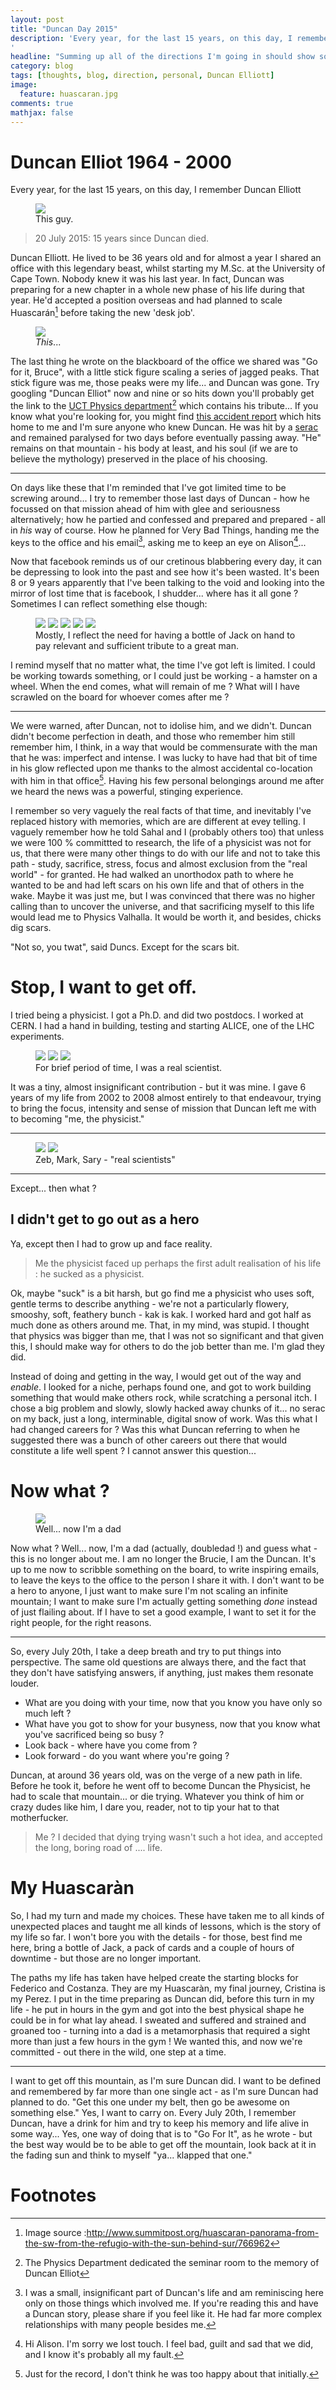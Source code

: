 ```yaml
---
layout: post
title: "Duncan Day 2015"
description: 'Every year, for the last 15 years, on this day, I remember Duncan Elliott
'
headline: "Summing up all of the directions I'm going in should show something nonzero"
category: blog
tags: [thoughts, blog, direction, personal, Duncan Elliott]
image:
  feature: huascaran.jpg
comments: true
mathjax: false
---
```


# Duncan Elliot 1964 - 2000

Every year, for the last 15 years, on this day, I remember Duncan Elliott

<figure>
<img src="http://www.phy.uct.ac.za/courses/dept/dme.jpg" />
<figcaption>This guy.</figcaption>
</figure>

> 20 July 2015: 15 years since Duncan died.

Duncan Elliott. He lived to be 36 years old and for almost a year I shared an office with this legendary beast, whilst starting my M.Sc. at the University of Cape Town. Nobody knew it was his last year. In fact, Duncan was preparing for a new chapter in a whole new phase of his life during that year. He'd accepted a position overseas and had planned to scale Huascarán[^HuascaranSummit] before taking the new 'desk job'.

<figure>
<img src="http://images.summitpost.org/original/766962.jpg" />
<figcaption>
<em>This</em>...
</figcaption>
</figure>

The last thing he wrote on the blackboard of the office we shared was "Go for it, Bruce", with a little stick figure scaling a series of jagged peaks. That stick figure was me, those peaks were my life... and Duncan was gone. Try googling "Duncan Elliot" now and nine or so hits down you'll probably get the link to the [UCT Physics department](http://www.phy.uct.ac.za/courses/dept/elliott1.htm)[^DMERoom] which contains his tribute... If you know what you're looking for, you might find [this accident report](http://publications.americanalpineclub.org/articles/12200127202/Huascaran-Norte-Attempt-and-Tragedy) which hits home to me and I'm sure anyone who knew Duncan. He was hit by a [serac](https://en.wikipedia.org/wiki/Serac) and remained paralysed for two days before eventually passing away. "He" remains on that mountain - his body at least, and his soul (if we are to believe the mythology) preserved in the place of his choosing.  

----

On days like these that I'm reminded that I've got limited time to be screwing around... I try to remember those last days of Duncan - how he focussed on that mission ahead of him with glee and seriousness alternatively; how he partied and confessed and prepared and prepared - all in *his* way of course. How he planned for Very Bad Things, handing me the keys to the office and his email[^others], asking me to keep an eye on Alison[^Alison]...

Now that facebook reminds us of our cretinous blabbering every day, it can be depressing to look into the past and see how it's been wasted. It's been 8 or 9  years apparently that I've been talking to the void and looking into the mirror of lost time that is facebook, I shudder... where has it all gone ? Sometimes I can reflect something else though:

<figure>
<img src="{{ site_url }}/images/Screenshot from 2015-07-20 13:33:54.png">
<img src="{{ site_url }}/images/Screenshot from 2015-07-20 13:34:13.png">
<img src="{{ site_url }}/images/Screenshot from 2015-07-20 13:34:41.png">
<img src="{{ site_url }}/images/Screenshot from 2015-07-20 13:34:58.png">
<img src="{{ site_url }}/images/Screenshot from 2015-07-20 13:35:14.png">
<figcaption>
Mostly, I reflect the need for having a bottle of Jack on hand to pay relevant and sufficient tribute to a great man.
</figcaption>
</figure>
I remind myself that no matter what, the time I've got left is limited. I could be working towards something, or I could just be working - a hamster on a wheel. When the end comes, what will remain of me ? What will I have scrawled on the board for whoever comes after me ?

-----

We were warned, after Duncan, not to idolise him, and we didn't. Duncan didn't become perfection in death, and those who remember him still remember him, I think, in a way that would be commensurate with the man that he was: imperfect and intense. I was lucky to have had that bit of time in his glow reflected upon me thanks to the almost accidental co-location with him in that office[^nothappy]. Having his few personal belongings around me after we heard the news was a powerful, stinging experience.

I remember so very vaguely the real facts of that time, and inevitably I've replaced history with memories, which are are different at evey telling. I vaguely remember how he told Sahal and I (probably others too) that unless we were 100 % committted to research, the life of a physicist was not for us, that there were many other things to do with our life and not to take this path - study, sacrifice, stress, focus and almost exclusion from the "real world" - for granted. He had walked an unorthodox path to where he wanted to be and had left scars on his own life and that of others in the wake. Maybe it was just me, but I was convinced that there was no higher calling than to uncover the universe, and that sacrificing myself to this life would lead me to Physics Valhalla. It would  be worth it, and besides, chicks dig scars.

"Not so, you twat", said Duncs. Except for the scars bit.

# Stop, I want to get off.

I tried being a physicist. I got a Ph.D. and did two postdocs. I worked at CERN. I had a hand in building, testing and starting ALICE, one of the LHC experiments.
<figure class="third">
<img src="{{ site_url }}/images/cernp2.jpg">
<img src="{{ site_url }}/images/mebeingascientist.jpg">
<img src="{{ site_url }}/images/legitscientistopenday.jpg">
<figcaption>
For brief period of time, I was a real scientist.
</figcaption>
</figure>

It was a tiny, almost insignificant contribution - but it was mine. I gave  6 years of my life from 2002 to 2008 almost entirely to that endeavour, trying to bring the focus, intensity and sense of mission that Duncan left me with to becoming "me, the physicist."

----------

<figure class="half">
<img src="{{ site_url }}/images/bruceandzeb.jpg">
<img src="{{ site_url }}/images/3scientists.jpg">
<figcaption>
Zeb, Mark, Sary - "real scientists"
</figcaption>
</figure>

------

Except... then what ?

## I didn't get to go out as a hero

Ya, except then I had to grow up and face reality.

> Me the physicist faced up perhaps the first adult realisation of his life : he sucked as a physicist.

Ok, maybe "suck" is a bit harsh, but go find me a physicist who uses soft, gentle terms to describe anything - we're not a particularly flowery, smooshy, soft, feathery bunch - kak is kak. I worked hard and got half as much done as others around me. That, in my mind, was stupid. I thought that physics  was bigger than me, that I was not so significant and that given this, I should make way for others to do the job better than me. I'm glad they did.

Instead of doing and getting in the way, I would get out of the way and *enable*. I looked for a niche, perhaps found one, and got to work building something that would make others rock, while scratching a personal itch. I chose a big problem and slowly, slowly hacked away chunks of it... no serac on my back, just a long, interminable, digital snow of work.  Was this what I had changed careers for ? Was this what Duncan referring to when he suggested there was a bunch of other careers out there that would constitute a life well spent ? I cannot answer this question...


# Now what ?

<figure>
<img src="{{ site_url }}/images/dad.jpg">
<figcaption>
Well... now I'm a dad
</figcaption>
</figure>

Now what ? Well... now, I'm a dad (actually, doubledad !) and guess what - this is no longer about me. I am no longer the Brucie, I am the Duncan. It's up to me now to scribble something on the board, to write inspiring emails, to leave the keys to the office to the person I share it with. I don't want to be a hero to anyone, I just want to make sure I'm not scaling an infinite mountain; I want to make sure I'm actually getting something *done* instead of just flailing about. If I have to set a good example, I want to set it for the right people, for the right reasons.

----

So, every July 20th, I take a deep breath and try to put things into perspective. The same old questions are always there, and the fact that they don't have satisfying answers, if anything, just makes them resonate louder.

  * What are you doing with your time, now that you know you have only so much left ?
  * What have you got to show for your busyness, now that you know what you've sacrificed being so busy ?
  * Look back - where have you come from ?
  * Look forward - do you want where you're going ?

Duncan, at around 36 years old, was on the verge of a new path in life. Before he took it, before he went off to become Duncan the Physicist, he had to scale that mountain... or die trying. Whatever you think of him or crazy dudes like him, I dare you, reader, not to tip your hat to that motherfucker.

> Me ? I decided that dying trying wasn't such a hot idea, and accepted the long, boring road of .... life.

# My Huascar&agrave;n

So, I had my turn and made my choices. These have taken me to all kinds of unexpected places and taught me all kinds of lessons, which is the story of my life so far. I won't bore you with the details - for those, best find me here, bring a bottle of Jack, a pack of cards and a couple of hours of downtime - but those are no longer important.

The paths my life has taken have helped create the starting blocks for Federico and Costanza. They are my Huascar&agrave;n, my final journey,  Cristina is my Perez. I put in the time preparing as Duncan did, before this turn in my life - he put in hours in the gym and got into the best physical shape he could be in for what lay ahead. I sweated and suffered and strained and groaned too - turning into a dad is a metamorphasis that required a sight more than just a few hours in the gym ! We wanted this, and now we're committed - out there in the wild, one step at a time.

----

I want to get off this mountain, as I'm sure Duncan did. I want to  be defined and remembered by far more than one single act - as I'm sure Duncan had planned to do. "Get this one under my belt, then go be awesome on something else." Yes, I want to carry on. Every July 20th, I remember Duncan, have a drink for him and try to keep his memory and life alive in some way... Yes, one way of  doing that is to "Go For It", as he wrote - but the best way would be to be able to get off the mountain, look back at it in the fading sun and think to myself "ya... klapped that one."


# Footnotes

[^HuascaranSummit]: Image source :http://www.summitpost.org/huascaran-panorama-from-the-sw-from-the-refugio-with-the-sun-behind-sur/766962
[^DMERoom]: The Physics Department dedicated the seminar room to the memory of Duncan Elliot
[^others]: I was a small, insignificant part of Duncan's life and am reminiscing here only on those things which involved me. If you're reading this and have a Duncan story, please share if you feel like it. He had far more complex relationships with many people besides me.
[^Alison]: Hi Alison. I'm sorry we lost touch. I feel bad, guilt and sad that we did, and I know it's probably all my fault.
[^nothappy]: Just for the record, I don't think he was too happy about that initially.
